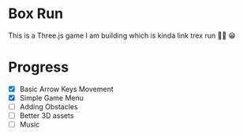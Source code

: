 # Box Run
This is a Three.js game I am building which is kinda link trex run 🏃‍♂️ 😁
# Progress
- [x] Basic Arrow Keys Movement
- [x] Simple Game Menu
- [ ] Adding Obstacles
- [ ] Better 3D assets
- [ ] Music
